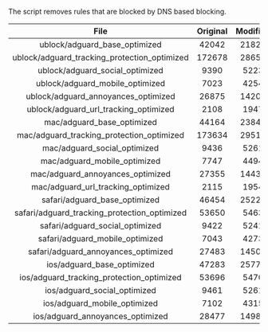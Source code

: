 The script removes rules that are blocked by DNS based blocking.


| File | Original | Modified |
|:----:|:-----:|:-----:|
| ublock/adguard_base_optimized | 42042 | 21820 |
| ublock/adguard_tracking_protection_optimized | 172678 | 28656 |
| ublock/adguard_social_optimized | 9390 | 5223 |
| ublock/adguard_mobile_optimized | 7023 | 4254 |
| ublock/adguard_annoyances_optimized | 26875 | 14201 |
| ublock/adguard_url_tracking_optimized | 2108 | 1947 |
| mac/adguard_base_optimized | 44164 | 23847 |
| mac/adguard_tracking_protection_optimized | 173634 | 29519 |
| mac/adguard_social_optimized | 9436 | 5261 |
| mac/adguard_mobile_optimized | 7747 | 4494 |
| mac/adguard_annoyances_optimized | 27355 | 14434 |
| mac/adguard_url_tracking_optimized | 2115 | 1954 |
| safari/adguard_base_optimized | 46454 | 25220 |
| safari/adguard_tracking_protection_optimized | 53650 | 5463 |
| safari/adguard_social_optimized | 9422 | 5241 |
| safari/adguard_mobile_optimized | 7043 | 4273 |
| safari/adguard_annoyances_optimized | 27483 | 14508 |
| ios/adguard_base_optimized | 47283 | 25772 |
| ios/adguard_tracking_protection_optimized | 53696 | 5470 |
| ios/adguard_social_optimized | 9461 | 5261 |
| ios/adguard_mobile_optimized | 7102 | 4315 |
| ios/adguard_annoyances_optimized | 28477 | 14989 |